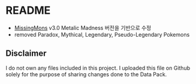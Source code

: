 # README

- [MissingMons](https://modrinth.com/datapack/missingmons-cobblemon) v3.0 Metalic Madness 버전을 기반으로 수정
- removed Paradox, Mythical, Legendary, Pseudo-Legendary Pokemons

## Disclaimer

I do not own any files included in this project. I uploaded this file on Github solely for the purpose of sharing changes done to the Data Pack.
